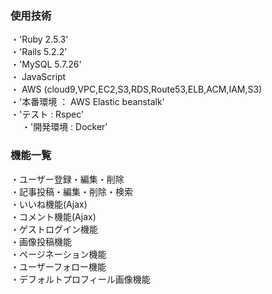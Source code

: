 ### 使用技術

・'Ruby 2.5.3'　<br>
・'Rails 5.2.2'　<br>
・'MySQL 5.7.26'　<br>
・ JavaScript <br>
・ AWS (cloud9,VPC,EC2,S3,RDS,Route53,ELB,ACM,IAM,S3)<br>
・'本番環境 ： AWS Elastic beanstalk'<br>
・'テスト : Rspec'<br>　
・'開発環境 : Docker'　

### 機能一覧
・ユーザー登録・編集・削除<br>
・記事投稿・編集・削除・検索<br>
・いいね機能(Ajax)<br>
・コメント機能(Ajax)<br>
・ゲストログイン機能<br>
・画像投稿機能<br>
・ページネーション機能<br>
・ユーザーフォロー機能<br>
・デフォルトプロフィール画像機能<br>
